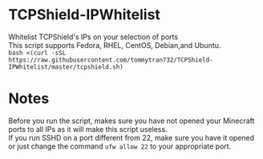 # TCPShield-IPWhitelist
Whitelist TCPShield's IPs on your selection of ports <br />
This script supports Fedora, RHEL, CentOS, Debian,and Ubuntu. <br>
`bash <(curl -sSL https://raw.githubusercontent.com/tommytran732/TCPShield-IPWhitelist/master/tcpshield.sh)`

# Notes
Before you run the script, makes sure you have not opened your Minecraft ports to all IPs as it will make this script useless. <br />
If you run SSHD on a port different from 22, make sure you have it opened or just change the command `ufw allow 22` to your appropriate port.
